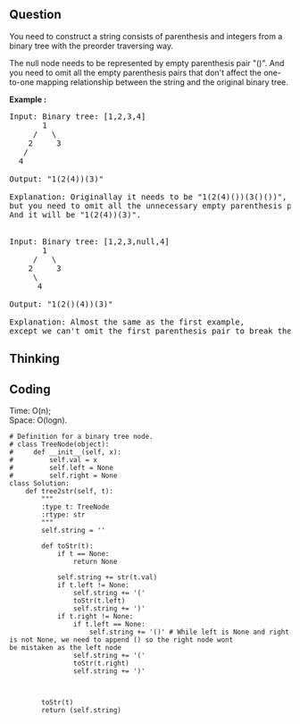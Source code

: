 ## Question
You need to construct a string consists of parenthesis and integers from a binary tree with the preorder traversing way.<br>

The null node needs to be represented by empty parenthesis pair "()". And you need to omit all the empty parenthesis pairs that don't affect the one-to-one mapping relationship between the string and the original binary tree.<br>

**Example :**
<pre>
Input: Binary tree: [1,2,3,4]
       1
     /   \
    2     3
   /    
  4     

Output: "1(2(4))(3)"

Explanation: Originallay it needs to be "1(2(4)())(3()())", 
but you need to omit all the unnecessary empty parenthesis pairs. 
And it will be "1(2(4))(3)".


Input: Binary tree: [1,2,3,null,4]
       1
     /   \
    2     3
     \  
      4 

Output: "1(2()(4))(3)"

Explanation: Almost the same as the first example, 
except we can't omit the first parenthesis pair to break the one-to-one mapping relationship between the input and the output.
</pre>


## Thinking


## Coding
Time: O(n);  </br>
Space: O(logn).
```python3
# Definition for a binary tree node.
# class TreeNode(object):
#     def __init__(self, x):
#         self.val = x
#         self.left = None
#         self.right = None
class Solution:
    def tree2str(self, t):
        """
        :type t: TreeNode
        :rtype: str
        """
        self.string = ''
        
        def toStr(t):
            if t == None:
                return None
            
            self.string += str(t.val)
            if t.left != None:
                self.string += '('
                toStr(t.left)
                self.string += ')'
            if t.right != None:
                if t.left == None:     
                    self.string += '()' # While left is None and right is not None, we need to append () so the right node wont                                             be mistaken as the left node 
                self.string += '('
                toStr(t.right)
                self.string += ')'
            
            
        
        toStr(t)
        return (self.string)
    
```

